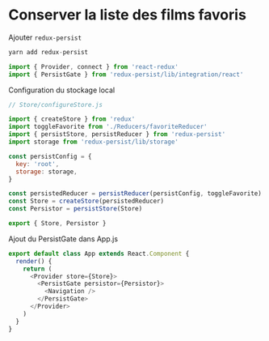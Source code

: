 # Conserver la liste des films favoris

Ajouter `redux-persist`

```javascript
yarn add redux-persist

import { Provider, connect } from 'react-redux'
import { PersistGate } from 'redux-persist/lib/integration/react'

```

Configuration du stockage local

```javascript
// Store/configureStore.js

import { createStore } from 'redux'
import toggleFavorite from './Reducers/favoriteReducer'
import { persistStore, persistReducer } from 'redux-persist'
import storage from 'redux-persist/lib/storage'

const persistConfig = {
  key: 'root',
  storage: storage,
}

const persistedReducer = persistReducer(persistConfig, toggleFavorite)
const Store = createStore(persistedReducer)
const Persistor = persistStore(Store)

export { Store, Persistor }
```

Ajout du PersistGate dans App.js

```javascript
export default class App extends React.Component {
  render() {
    return (
      <Provider store={Store}>
        <PersistGate persistor={Persistor}>
          <Navigation />
        </PersistGate>
      </Provider>
    )
  }
}
```
